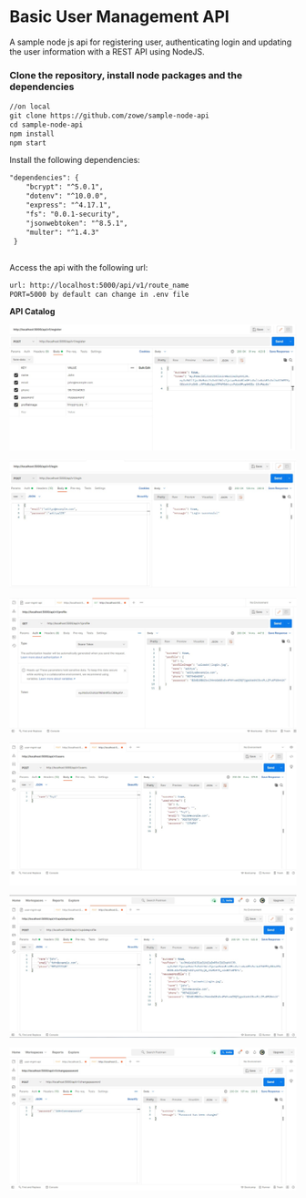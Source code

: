 # Basic User Management API  
A sample node js api for registering user, authenticating login and updating the user information with a REST API using NodeJS.     

### Clone the repository, install node packages and the dependencies

``` 
//on local
git clone https://github.com/zowe/sample-node-api
cd sample-node-api
npm install
npm start
```
Install the following dependencies: 
```
"dependencies": {
    "bcrypt": "^5.0.1",
    "dotenv": "^10.0.0",
    "express": "^4.17.1",
    "fs": "0.0.1-security",
    "jsonwebtoken": "^8.5.1",
    "multer": "^1.4.3"
 }
 
 ```
Access the api with the following url:
```
url: http://localhost:5000/api/v1/route_name
PORT=5000 by default can change in .env file
```
**API Catalog**

![/register](./screenshots/route_register.jpg)


![/login](./screenshots/route_login.jpg)


![/profile](./screenshots/route_profile.jpg)


![/users](./screenshots/route_users.jpg)


![/updateprofile](./screenshots/route_updateprofile.jpg)


![/changepassword](./screenshots/route_changepassword.jpg)

